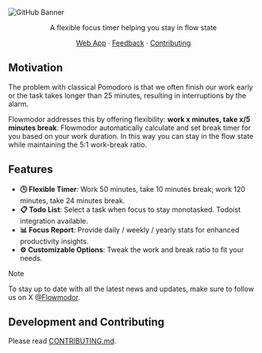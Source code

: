 ![GitHub Banner](https://github.com/user-attachments/assets/b9e45c7e-46fe-4aa4-bd4d-33a76ac57c4b)

<div align="center">

A flexible focus timer helping you stay in flow state

[Web App](https://app.flowmodor.com) · [Feedback](https://app.flowmodor.com/feedback) · [Contributing](https://github.com/flowmodor/flowmodor/blob/main/CONTRIBUTING.md)

</div>

## Motivation

The problem with classical Pomodoro is that we often finish our work early or the task takes longer than 25 minutes, resulting in interruptions by the alarm.

Flowmodor addresses this by offering flexibility: **work x minutes, take x/5 minutes break**. Flowmodor automatically calculate and set break timer for you based on your work duration. In this way you can stay in the flow state while maintaining the 5:1 work-break ratio.

## Features

- **🕒 Flexible Timer**: Work 50 minutes, take 10 minutes break; work 120 minutes, take 24 minutes break.
- **📋 Todo List**: Select a task when focus to stay monotasked. Todoist integration available.
- **📊 Focus Report**: Provide daily / weekly / yearly stats for enhanced productivity insights.
- **⚙️ Customizable Options**: Tweak the work and break ratio to fit your needs.

> [!NOTE]
> To stay up to date with all the latest news and updates, make sure to follow us on X [@Flowmodor](https://twitter.com/flowmodor).

## Development and Contributing

Please read [CONTRIBUTING.md](https://github.com/flowmodor/flowmodor/blob/main/CONTRIBUTING.md).
